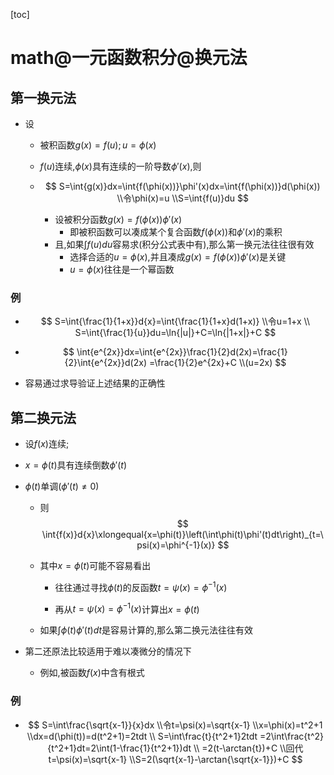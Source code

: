 [toc]

# math@一元函数积分@换元法

## 第一换元法

- 设

  - 被积函数$g(x)=f(u);u=\phi(x)$
  
  - $f(u)$连续,$\phi(x)$具有连续的一阶导数$\phi'(x)$,则
  
  - $$
    S=\int{g(x)}dx=\int{f(\phi(x))}\phi'(x)dx=\int{f(\phi(x))}d(\phi(x))
    \\令\phi(x)=u
    \\S=\int{f(u)}du
    $$
  
    - 设被积分函数$g(x)=f(\phi(x))\phi'(x)$
      - 即被积函数可以凑成某个复合函数$f(\phi(x))$和$\phi'(x)$的乘积
    - 且,如果$\int{f(u)du}$容易求(积分公式表中有),那么第一换元法往往很有效
      - 选择合适的$u=\phi(x)$,并且凑成$g(x)=f(\phi(x))\phi'(x)$是关键
      - $u=\phi(x)$往往是一个幂函数
  
    
  

### 例



- $$
  S=\int{\frac{1}{1+x}}d{x}=\int{\frac{1}{1+x}d(1+x)}
  \\令u=1+x
  \\
  S=\int{\frac{1}{u}}du=\ln{|u|}+C=\ln{|1+x|}+C
  $$

- $$
  \int{e^{2x}}dx=\int{e^{2x}}\frac{1}{2}d(2x)=\frac{1}{2}\int{e^{2x}}d(2x)
  =\frac{1}{2}e^{2x}+C
  \\(u=2x)
  $$

- 容易通过求导验证上述结果的正确性

## 第二换元法

- 设$f(x)$连续;

- $x=\phi(t)$具有连续倒数$\phi'(t)$

- $\phi(t)$单调($\phi'(t)\neq{0}$)

  - 则
    $$
    \int{f(x)}d{x}\xlongequal{x=\phi(t)}\left(\int\phi(t)\phi'(t)dt\right)_{t=\psi(x)=\phi^{-1}(x)}
    $$

  - 其中$x=\phi(t)$可能不容易看出

    - 往往通过寻找$\phi(t)$的反函数$t=\psi(x)=\phi^{-1}(x)$

    - 再从$t=\psi(x)=\phi^{-1}(x)$计算出$x=\phi(t)$

  - 如果$\int\phi(t)\phi'(t)dt$是容易计算的,那么第二换元法往往有效 

- 第二还原法比较适用于难以凑微分的情况下

  - 例如,被函数$f(x)$中含有根式


###  例

- $$
  S=\int\frac{\sqrt{x-1}}{x}dx
  \\令t=\psi(x)=\sqrt{x-1}
  \\x=\phi(x)=t^2+1
  \\dx=d(\phi(t))=d(t^2+1)=2tdt
  \\
  S=\int\frac{t}{t^2+1}2tdt
  =2\int\frac{t^2}{t^2+1}dt=2\int(1-\frac{1}{t^2+1})dt
  \\
  =2(t-\arctan{t})+C
  \\回代t=\psi(x)=\sqrt{x-1}
  \\S=2(\sqrt{x-1}-\arctan{\sqrt{x-1}})+C
  $$

  









